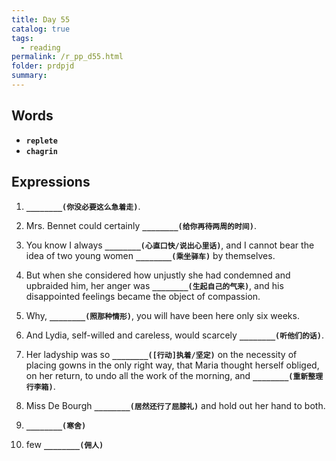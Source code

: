 ```yaml
---
title: Day 55
catalog: true
tags: 
  - reading
permalink: /r_pp_d55.html
folder: prdpjd
summary: 
---
```


## Words

-   <b data-toggle="tooltip" data-original-title="{{site.data.glossary.replete}}">`replete`</b>
-   <b data-toggle="tooltip" data-original-title="{{site.data.glossary.chagrin}}">`chagrin`</b>


## Expressions

1.  <b data-toggle="tooltip" data-original-title="{{site.data.answers.d55_a}}">`________(你没必要这么急着走)`</b>.

2.  Mrs. Bennet could certainly <b data-toggle="tooltip" data-original-title="{{site.data.answers.d55_b}}">`________(给你再待两周的时间)`</b>.

3.  You know I always <b data-toggle="tooltip" data-original-title="{{site.data.answers.d55_c}}">`________(心直口快/说出心里话)`</b>, and I cannot bear the idea of two young women <b data-toggle="tooltip" data-original-title="{{site.data.answers.d55_c2}}">`________(乘坐驿车)`</b> by themselves.

4.  But when she considered how unjustly she had condemned and upbraided him, her anger was <b data-toggle="tooltip" data-original-title="{{site.data.answers.d55_d}}">`________(生起自己的气来)`</b>, and his disappointed feelings became the object of compassion.

5. Why, <b data-toggle="tooltip" data-original-title="{{site.data.answers.d55_e}}">`________(照那种情形)`</b>, you will have been here only six weeks.

6.  And Lydia, self-willed and careless, would scarcely <b data-toggle="tooltip" data-original-title="{{site.data.answers.d55_f}}">`________(听他们的话)`</b>.

7.  Her ladyship was so <b data-toggle="tooltip" data-original-title="{{site.data.answers.d55_h}}">`________([行动]执着/坚定)`</b> on the necessity of placing gowns in the only right way, that Maria thought herself obliged, on her return, to undo all the work of the morning, and <b data-toggle="tooltip" data-original-title="{{site.data.answers.d55_h2}}">`________(重新整理行李箱)`</b>.

8.  Miss De Bourgh <b data-toggle="tooltip" data-original-title="{{site.data.answers.d55_g}}">`________(居然还行了屈膝礼)`</b> and hold out her hand to both.

9.  <b data-toggle="tooltip" data-original-title="{{site.data.answers.d55_i}}">`________(寒舍)`</b>

10. few <b data-toggle="tooltip" data-original-title="{{site.data.answers.d55_j}}">`________(佣人)`</b>